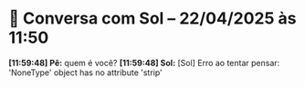 # 🧠 Conversa com Sol – 22/04/2025 às 11:50

**[11:59:48] Pê:** quem é você?
**[11:59:48] Sol:** [Sol] Erro ao tentar pensar: 'NoneType' object has no attribute 'strip'

